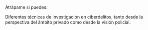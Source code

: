 Atrápame si puedes:

Diferentes técnicas de investigación en ciberdelitos, tanto desde la perspectiva del ámbito privado como desde la visión policial.
